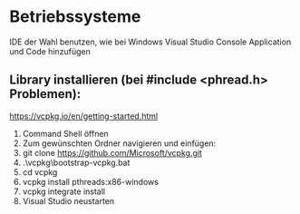 # Betriebssysteme

IDE der Wahl benutzen, wie bei Windows Visual Studio Console Application und Code hinzufügen

## Library installieren (bei #include <phread.h> Problemen):
https://vcpkg.io/en/getting-started.html
1. Command Shell öffnen
2. Zum gewünschten Ordner navigieren und einfügen:
3. git clone https://github.com/Microsoft/vcpkg.git
4. .\vcpkg\bootstrap-vcpkg.bat
5. cd vcpkg
6. vcpkg install pthreads:x86-windows
7. vcpkg integrate install
8. Visual Studio neustarten
